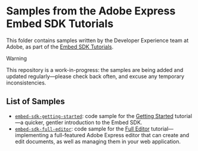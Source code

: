 # Samples from the Adobe Express Embed SDK Tutorials

This folder contains samples written by the Developer Experience team at Adobe, as part of the [Embed SDK Tutorials](https://developer.adobe.com/express/embed-sdk/docs/guides/tutorials/). 

> [!WARNING]
> This repository is a work-in-progress: the samples are being added and updated regularly—please check back often, and excuse any temporary inconsistencies.

## List of Samples

- [`embed-sdk-getting-started`](./embed-sdk-getting-started/README.md): code sample for the [Getting Started](https://developer.adobe.com/express/embed-sdk/docs/guides/tutorials/getting-started/) tutorial—a quicker, gentler introduction to the Embed SDK.
- [`embed-sdk-full-editor`](./embed-sdk-full-editor/README.md): code sample for the [Full Editor](https://developer.adobe.com/express/embed-sdk/docs/guides/tutorials/getting-started/) tutorial—implementing a full-featured Adobe Express editor that can create and edit documents, as well as managing them in your web application.